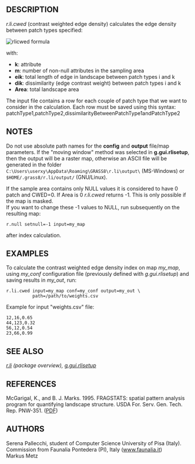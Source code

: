 ## DESCRIPTION

*r.li.cwed* (contrast weighted edge density) calculates the edge density
between patch types specified:

![rlicwed formula](rlicwed_formula.png)

with:

- **k**: attribute
- **m**: number of non-null attributes in the sampling area
- **e<span class="small"><span class="small">ik</span></span>**: total
  length of edge in landscape between patch types i and k
- **d<span class="small"><span class="small">ik</span></span>**:
  dissimilarity (edge contrast weight) between patch types i and k
- **Area**: total landscape area

The input file contains a row for each couple of patch type that we want
to consider in the calculation. Each row must be saved using this
syntax:  
<span class="small">patchType1,patchType2,dissimilarityBetweenPatchType1andPatchType2</span>

## NOTES

Do not use absolute path names for the **config** and **output**
file/map parameters. If the "moving window" method was selected in
**g.gui.rlisetup**, then the output will be a raster map, otherwise an
ASCII file will be generated in the folder
`C:\Users\userxy\AppData\Roaming\GRASS8\r.li\output\` (MS-Windows) or
`$HOME/.grass8/r.li/output/` (GNU/Linux).

If the sample area contains only NULL values it is considered to have 0
patch and CWED=0. If Area is 0 *r.li.cwed* returns -1. This is only
possible if the map is masked.  
If you want to change these -1 values to NULL, run subsequently on the
resulting map:

```shell
r.null setnull=-1 input=my_map
```

after index calculation.

## EXAMPLES

To calculate the contrast weighted edge density index on map *my_map*,
using *my_conf* configuration file (previously defined with
*g.gui.rlisetup*) and saving results in *my_out*, run:

```shell
r.li.cwed input=my_map conf=my_conf output=my_out \
          path=/path/to/weights.csv
```

  
Example for input "weights.csv" file:

```shell
12,16,0.65
44,123,0.32
56,12,0.54
23,66,0.99
```

## SEE ALSO

*[r.li](r.li.md) (package overview),
[g.gui.rlisetup](g.gui.rlisetup.md)*

## REFERENCES

McGarigal, K., and B. J. Marks. 1995. FRAGSTATS: spatial pattern
analysis program for quantifying landscape structure. USDA For. Serv.
Gen. Tech. Rep. PNW-351. ([PDF](https://doi.org/10.2737/PNW-GTR-351))

## AUTHORS

Serena Pallecchi, student of Computer Science University of Pisa
(Italy).  
Commission from Faunalia Pontedera (PI), Italy (www.faunalia.it)  
Markus Metz
